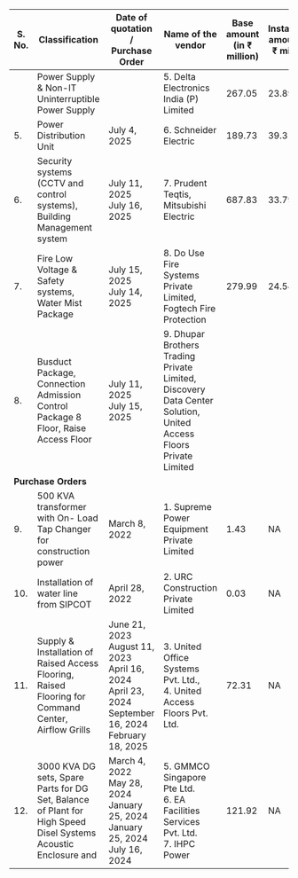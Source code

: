 <table><thead><tr><th>S. No.</th><th>Classification</th><th>Date of quotation / Purchase Order</th><th>Name of the vendor</th><th>Base amount (in ₹ million)</th><th>Installation amount (in ₹ million)</th><th>Tax Amount (in ₹ million)</th><th>Total amount (in ₹ million)</th><th>Expiry date</th></tr></thead><tbody><tr><td></td><td>Power Supply &amp; Non-IT Uninterruptible Power Supply</td><td></td><td>5. Delta Electronics India (P) Limited</td><td>267.05</td><td>23.89</td><td>NA</td><td>290.94</td><td>March 31, 2026</td></tr><tr><td>5.</td><td>Power Distribution Unit</td><td>July 4, 2025</td><td>6. Schneider Electric</td><td>189.73</td><td>39.31</td><td>28.78</td><td>257.82</td><td>March 31, 2026</td></tr><tr><td>6.</td><td>Security systems (CCTV and control systems), Building Management system</td><td>July 11, 2025<br>July 16, 2025</td><td>7. Prudent Teqtis, Mitsubishi Electric</td><td>687.83</td><td>33.79</td><td>NA</td><td>721.62</td><td>March 31, 2026</td></tr><tr><td>7.</td><td>Fire Low Voltage &amp; Safety systems, Water Mist Package</td><td>July 15, 2025<br>July 14, 2025</td><td>8. Do Use Fire Systems Private Limited, Fogtech Fire Protection</td><td>279.99</td><td>24.54</td><td>24.75</td><td>329.28</td><td>March 31, 2026</td></tr><tr><td>8.</td><td>Busduct Package, Connection Admission Control Package 8 Floor, Raise Access Floor</td><td>July 11, 2025<br>July 15, 2025</td><td>9. Dhupar Brothers Trading Private Limited, Discovery Data Center Solution, United Access Floors Private Limited</td><td></td><td></td><td></td><td></td><td></td></tr><tr><td colspan="9"><b>Purchase Orders</b></td></tr><tr><td>9.</td><td>500 KVA transformer with On- Load Tap Changer for construction power</td><td>March 8, 2022</td><td>1. Supreme Power Equipment Private Limited</td><td>1.43</td><td>NA</td><td>0.26</td><td>1.69</td><td>Valid until cancelled</td></tr><tr><td>10.</td><td>Installation of water line from SIPCOT</td><td>April 28, 2022</td><td>2. URC Construction Private Limited</td><td>0.03</td><td>NA</td><td>0.01</td><td>0.04</td><td>Valid until cancelled</td></tr><tr><td>11.</td><td>Supply &amp; Installation of Raised Access Flooring, Raised Flooring for Command Center, Airflow Grills</td><td>June 21, 2023<br>August 11, 2023<br>April 16, 2024<br>April 23, 2024<br>September 16, 2024<br>February 18, 2025</td><td>3. United Office Systems Pvt. Ltd.,<br>4. United Access Floors Pvt. Ltd.</td><td>72.31</td><td>NA</td><td>13.01</td><td>85.32</td><td>Valid until cancelled</td></tr><tr><td>12.</td><td>3000 KVA DG sets, Spare Parts for DG Set, Balance of Plant for High Speed Disel Systems Acoustic Enclosure and</td><td>March 4, 2022<br>May 28, 2024<br>January 25, 2024<br>January 25, 2024<br>July 16, 2024</td><td>5. GMMCO Singapore Pte Ltd.<br>6. EA Facilities Services Pvt. Ltd.<br>7. IHPC Power</td><td>121.92</td><td>NA</td><td>21.46</td><td>143.38</td><td>Valid until cancelled</td></tr></tbody></table>